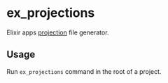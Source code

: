 # ex_projections


Elixir apps [projection](https://github.com/tpope/vim-projectionist) file generator.


## Usage

Run `ex_projections` command in the root of a project.
